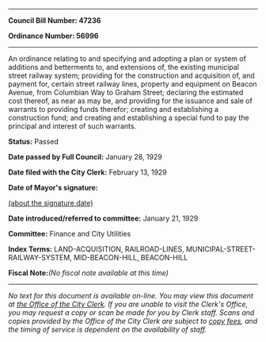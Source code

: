 

********

**Council Bill Number: 47236**
   
**Ordinance Number: 56996**
********

 An ordinance relating to and specifying and adopting a plan or system of additions and betterments to, and extensions of, the existing municipal street railway system; providing for the construction and acquisition of, and payment for, certain street railway lines, property and equipment on Beacon Avenue, from Columbian Way to Graham Street; declaring the estimated cost thereof, as near as may be, and providing for the issuance and sale of warrants to providing funds therefor; creating and establishing a construction fund; and creating and establishing a special fund to pay the principal and interest of such warrants.

**Status:** Passed
   
**Date passed by Full Council:** January 28, 1929
   
**Date filed with the City Clerk:** February 13, 1929
   
**Date of Mayor's signature:**
   
[(about the signature date)](/~public/approvaldate.htm)
   
   
   
**Date introduced/referred to committee:** January 21, 1929
   
**Committee:** Finance and City Utilities
   
   
**Index Terms:** LAND-ACQUISITION, RAILROAD-LINES, MUNICIPAL-STREET-RAILWAY-SYSTEM, MID-BEACON-HILL, BEACON-HILL

**Fiscal Note:**_(No fiscal note available at this time)_
********

_No text for this document is available on-line. You may view this document at [the Office of the City Clerk](http://www.seattle.gov/leg/clerk/contactUs.htm). If you are unable to visit the Clerk's Office, you may request a copy or scan be made for you by Clerk staff. Scans and copies provided by the Office of the City Clerk are subject to [copy fees](http://clerk.seattle.gov/~public/clerkfees.htm), and the timing of service is dependent on the availability of staff._

